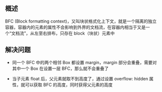 ## 概述

BFC (Block formatting context)，又叫块状格式化上下文，就是一个隔离的独立容器，容器内的元素的属性不会影响到外界的文档流，在容器内相当于又是一个“文档流”，从左至右排布，只存在 block（块状）元素中

## 解决问题

- 同一个 BFC 中的两个相邻 Box 都设置 margin，margin 部分会重叠，需要对其中一个 Box 在设置一层 BFC，那么就不会重叠了

- 当子元素 float 后，父元素就取不到高度了，通过设置 overflow: hidden 属性，就可以获取 BFC 的高度，同时获得父元素的高度
